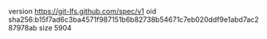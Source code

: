 version https://git-lfs.github.com/spec/v1
oid sha256:b15f7ad6c3ba4571f987151b6b82738b54671c7eb020ddf9e1abd7ac287978ab
size 5904
